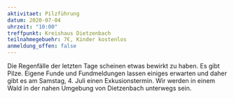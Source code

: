 ```yaml
---
aktivitaet: Pilzführung
datum: 2020-07-04
uhrzeit: "10:00"
treffpunkt: Kreishaus Dietzenbach
teilnahmegebuehr: 7€, Kinder kostenlos
anmeldung_offen: false
---
```


Die Regenfälle der letzten Tage scheinen etwas bewirkt zu haben. Es gibt Pilze. Eigene Funde und Fundmeldungen lassen einiges erwarten und daher gibt es am Samstag, 4. Juli einen Exkusionstermin. Wir werden in einem Wald in der nahen Umgebung von Dietzenbach unterwegs sein.
